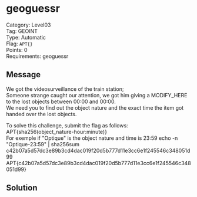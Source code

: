 # geoguessr

Category: Level03  
Tag: GEOINT  
Type: Automatic  
Flag: `APT{}`  
Points: 0  
Requirements: geoguessr  

## Message
We got the videosurveillance of the train station;  
Someone strange caught our attention, we got him giving a MODIFY_HERE to the lost objects between 00:00 and 00:00.  
We need you to find out the object nature and the exact time the item got handed over the lost objects.

To solve this challenge, submit the flag as follows: APT{sha256(object_nature-hour:minute)}  
For exemple if "Optique" is the object nature and time is 23:59
echo -n "Optique-23:59" | sha256sum  
c42b07a5d57dc3e89b3cd4dac019f20d5b777d11e3cc6e1f245546c348051d99  
APT{c42b07a5d57dc3e89b3cd4dac019f20d5b777d11e3cc6e1f245546c348051d99}  

## Solution

